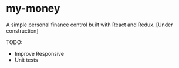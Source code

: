 # my-money
A simple personal finance control built with React and Redux. [Under construction]


TODO: 

- Improve Responsive
- Unit tests
